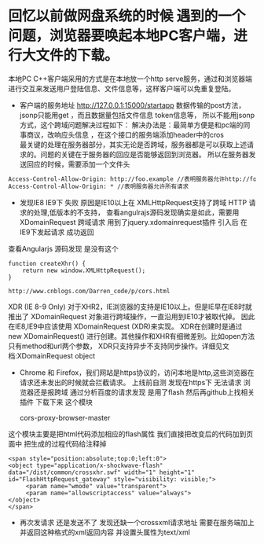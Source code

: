 # 回忆以前做网盘系统的时候 遇到的一个问题，浏览器要唤起本地PC客户端，进行大文件的下载。
本地PC C++客户端采用的方式是在本地放一个http serve服务，通过和浏览器端进行交互来发送用户登陆信息、文件信息等，这样客户端可以免重复登陆。

- 客户端的服务地址 http://127.0.0.1:15000/startapp 数据传输的post方法，jsonp只能用get ，而且数据量包括文件信息 token信息等，
所以不能用jsonp方式，这个跨域问题解决过程如下：
解决办法是：最简单方便是和pc端的同事商议，改响应头信息 ，在这个接口的服务端添加header中的cros  
最关键的处理在服务器部分，其实无论是否跨域，服务器都是可以获取上述请求的。问题的关键在于服务器的回应是否能够返回到浏览器。
所以在服务器发送回应的时候，需要添加一个文件头

```html
Access-Control-Allow-Origin: http://foo.example //表明服务器允许http://foo.example的请求
Access-Control-Allow-Origin: * //表明服务器允许所有请求
```


- 发现IE8 IE9下 失败 原因是IE10以上在 XMLHttpRequest支持了跨域 HTTP 请求的处理,低版本的不支持，
查看angulrajs源码发现确实是如此，需要用XDomainRequest 跨域请求 用到了jquery.xdomainrequest插件 引入后 在IE9下发起请求 成功返回

查看Angularjs 源码发现 是没有这个

	function createXhr() {
		return new window.XMLHttpRequest();
	}
	
	http://www.cnblogs.com/Darren_code/p/cors.html
  
 
  XDR (IE 8-9 Only)
  对于XHR2，IE浏览器的支持是IE10以上。但是IE早在IE8时就推出了 XDomainRequest 对象进行跨域操作，一直沿用到IE10才被取代掉。
  因此在IE8,IE9中应该使用 XDomainRequest (XDR)来实现。
  XDR在创建时是通过 new XDomainRequest() 进行创建。其他操作和XHR有细微差别。比如open方法只有method和url两个参数，
  XDR只支持异步不支持同步操作。详细见文档:XDomainRequest object

- Chrome 和 Firefox，我们网站是https协议的，访问本地是http,这些浏览器在请求还未发出的时候就会拦截请求。
上线前自测 发现在https下 无法请求 浏览器还是报跨域  通过分析百度的请求发现 是用了flash 
然后再github上找相关插件 下载下来 这个模块


	cors-proxy-browser-master

这个模块主要是把html代码添加相应的flash属性  我们直接把改变后的代码加到页面中 把生成的过程代码给注释掉

	<span style="position:absolute;top:0;left:0">
	<object type="application/x-shockwave-flash" data="/dist/common/crossxhr.swf" width="1" height="1" id="FlashHttpRequest_gateway" style="visibility: visible;">
	     <param name="wmode" value="transparent">
	     <param name="allowscriptaccess" value="always">
	</object>
	</span>

- 再次发请求 还是发送不了 发现还缺一个crossxml请求地址 需要在服务端加上并返回这种格式的xml返回内容 并设置头属性为text/xml




